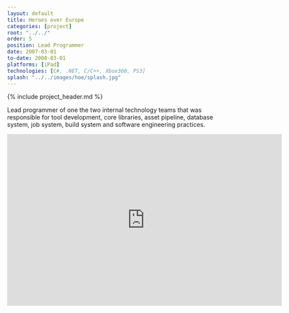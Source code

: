 ```yaml
---
layout: default
title: Heroes over Europe
categories: [project]
root: "../../"
order: 5
position: Lead Programmer
date: 2007-03-01
to-date: 2008-03-01
platforms: [iPad]
technologies: [C#, .NET, C/C++, Xbox360, PS3]
splash: "../../images/hoe/splash.jpg"
---
```


{% include project_header.md %}

Lead programmer of one the two internal technology teams that was responsible for tool development, core libraries, asset pipeline, database system, job system, build system and software engineering practices.

<div class="container text-center video">
    <div class="row">
        <div class="col-md-12">
            <iframe src="http://www.gamespot.com/videos/embed/6215719/" width="640" height="400" frameborder="0" webkitAllowFullScreen mozallowfullscreen allowFullScreen></iframe>
        </div>
    </div>
</div>
